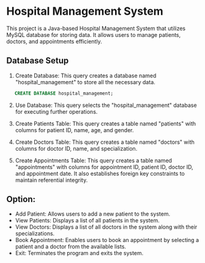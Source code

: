 # Hospital Management System

This project is a Java-based Hospital Management System that utilizes MySQL database for storing data. It allows users to manage patients, doctors, and appointments efficiently.

## Database Setup

1. Create Database: This query creates a database named "hospital_management" to store all the necessary data.

```sql
   CREATE DATABASE hospital_management;
```

2. Use Database: This query selects the "hospital_management" database for executing further operations.

3. Create Patients Table: This query creates a table named "patients" with columns for patient ID, name, age, and gender.

4. Create Doctors Table: This query creates a table named "doctors" with columns for doctor ID, name, and specialization.

5. Create Appointments Table: This query creates a table named "appointments" with columns for appointment ID, patient ID, doctor ID, and appointment date. It also establishes foreign key constraints to maintain referential integrity.

## Option:

* Add Patient: Allows users to add a new patient to the system.
* View Patients: Displays a list of all patients in the system.
* View Doctors: Displays a list of all doctors in the system along with their specializations.
* Book Appointment: Enables users to book an appointment by selecting a patient and a doctor from the available lists.
* Exit: Terminates the program and exits the system.


